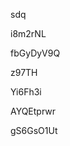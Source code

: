sdq
































i8m2rNL
















fbGyDyV9Q








z97TH




Yi6Fh3i


AYQEtprwr

gS6GsO1Ut
